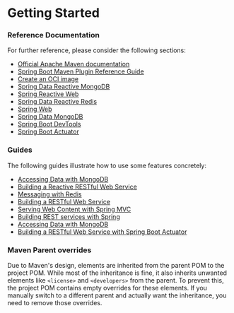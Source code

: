 # Getting Started

### Reference Documentation
For further reference, please consider the following sections:

* [Official Apache Maven documentation](https://maven.apache.org/guides/index.html)
* [Spring Boot Maven Plugin Reference Guide](https://docs.spring.io/spring-boot/3.3.7-SNAPSHOT/maven-plugin)
* [Create an OCI image](https://docs.spring.io/spring-boot/3.3.7-SNAPSHOT/maven-plugin/build-image.html)
* [Spring Data Reactive MongoDB](https://docs.spring.io/spring-boot/3.3.7-SNAPSHOT/reference/data/nosql.html#data.nosql.mongodb)
* [Spring Reactive Web](https://docs.spring.io/spring-boot/3.3.7-SNAPSHOT/reference/web/reactive.html)
* [Spring Data Reactive Redis](https://docs.spring.io/spring-boot/3.3.7-SNAPSHOT/reference/data/nosql.html#data.nosql.redis)
* [Spring Web](https://docs.spring.io/spring-boot/3.3.7-SNAPSHOT/reference/web/servlet.html)
* [Spring Data MongoDB](https://docs.spring.io/spring-boot/3.3.7-SNAPSHOT/reference/data/nosql.html#data.nosql.mongodb)
* [Spring Boot DevTools](https://docs.spring.io/spring-boot/3.3.7-SNAPSHOT/reference/using/devtools.html)
* [Spring Boot Actuator](https://docs.spring.io/spring-boot/3.3.7-SNAPSHOT/reference/actuator/index.html)

### Guides
The following guides illustrate how to use some features concretely:

* [Accessing Data with MongoDB](https://spring.io/guides/gs/accessing-data-mongodb/)
* [Building a Reactive RESTful Web Service](https://spring.io/guides/gs/reactive-rest-service/)
* [Messaging with Redis](https://spring.io/guides/gs/messaging-redis/)
* [Building a RESTful Web Service](https://spring.io/guides/gs/rest-service/)
* [Serving Web Content with Spring MVC](https://spring.io/guides/gs/serving-web-content/)
* [Building REST services with Spring](https://spring.io/guides/tutorials/rest/)
* [Accessing Data with MongoDB](https://spring.io/guides/gs/accessing-data-mongodb/)
* [Building a RESTful Web Service with Spring Boot Actuator](https://spring.io/guides/gs/actuator-service/)

### Maven Parent overrides

Due to Maven's design, elements are inherited from the parent POM to the project POM.
While most of the inheritance is fine, it also inherits unwanted elements like `<license>` and `<developers>` from the parent.
To prevent this, the project POM contains empty overrides for these elements.
If you manually switch to a different parent and actually want the inheritance, you need to remove those overrides.

